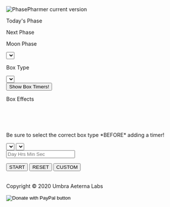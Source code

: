 <!--
    Copyright 2021 Umbra Aeterna Labs <https://github.com/Umbra-Aeterna-Labs>

    This program is free software: you can redistribute it and/or modify
    it under the terms of the GNU General Public License as published by
    the Free Software Foundation, either version 3 of the License, or
    (at your option) any later version.

    This program is distributed in the hope that it will be useful,
    but WITHOUT ANY WARRANTY; without even the implied warranty of
    MERCHANTABILITY or FITNESS FOR A PARTICULAR PURPOSE.  See the
    GNU General Public License for more details.

    You should have received a copy of the GNU General Public License
    along with this program.  If not, see <https://www.gnu.org/licenses/>.
-->

<link rel="stylesheet" href="assets/phase_src/phase.css" media="screen">
<link rel="shortcut icon" href="assets/phase_img/icon.ico">
<img alt="PhasePharmer current version" src="https://img.shields.io/badge/dynamic/json?color=https://img.shields.io/badge/-brightgreen-brightgreen&label=version&prefix=v&query=$.version&url=https://raw.githubusercontent.com/Umbra-Aeterna-Labs/PhasePharmer/master/package.json" />
<div id="trans_bkgrd">
    <div class="section">
        <div id="phase_info">
            <div id="phase_sec_today">
                <p class="phase_text">Today's Phase</p>
                <p id="curr_phase_txt"></p>
            </div>
            <div id="phase_sec_next">
                <p class="phase_text">Next Phase</p>
                <p id="next_phase_txt"></p>
            </div>
        </div>
        <div id="tool_options">
            <div id="phase_select">
                <p class="phase_text">Moon Phase</p>
                <select id="phases" class="input_style">
                </select>
            </div>
            <div id="box_select">
                <p class="phase_text">Box Type</p>
                <select id="boxes" class="input_style">
                </select>
            </div>
        </div>
        <div class="info_area">
            <div id="toggle_area">
                <button id="timer_toggle" class="input_style">Show Box Timers!</button>
            </div>
            <div id="box_info">
                <div id="box_effects_title">
                    <p id="box_effects_txt">Box Effects</p>
                </div>
                <div id="box_effects_area">
                    <table id="box_effects_pos">
                    </table>
                    <table id="box_effects_neg">
                    </table>
                </div>
            </div>
        </div>
    </div>
    <div id="mid_section">
        <div id="shroom_farming">
            <table id="robust_growing">
            </table>
            <table id="decent_growing">
            </table>
        </div>
        <div class="section" id="timer_area">
            <div class="info_area">
                <p class="descript_txt">Be sure to select the correct box type *BEFORE* adding a timer!</p>
            </div>
            <div id="timer_ctrl">
                <select id="timer_nums" class="input_style">
                </select>
                <select id="timer_shrooms" class="input_style">
                </select>
                <form id="box_timer_form">
                    <input type="text" id="input_timer" class="input_style" placeholder="Day Hrs Min Sec">
                </form>
                <button id="start_timer" class="input_style" onclick="startTimer()">START</button>
                <button id="reset_timer" class="input_style" onclick="resetTimer()">RESET</button>
                <button id="set_timer" class="input_style" onclick="customTimer()">CUSTOM</button>
            </div>
            <div id="timer_display_area">
                <table id="timer_display">
                </table>
            </div>
        </div>
    </div>
    <div id="copy">
        <p class="copy_text">Copyright &copy; 2020 Umbra Aeterna Labs</p>
        <form class="center" action="https://www.paypal.com/donate" method="post" target="_top">
            <input type="hidden" name="cmd" value="_donations" />
            <input type="hidden" name="business" value="HMYBNUCMTRAT4" />
            <input type="hidden" name="item_name" value="Express your enthusiasm for apps like this by Sausage Javelins with a small donation!" />
            <input type="hidden" name="currency_code" value="USD" />
            <input type="image" class="paypal-img" src="https://i.imgur.com/WaS36su.png" name="submit" title="PayPal - The safer, easier way to pay online!" alt="Donate with PayPal button" />
            <img alt="" src="https://www.paypal.com/en_US/i/scr/pixel.gif" width="1" height="1" />
        </form>
    </div>
</div>
<script src="assets/phase_src/phase.js"></script>
